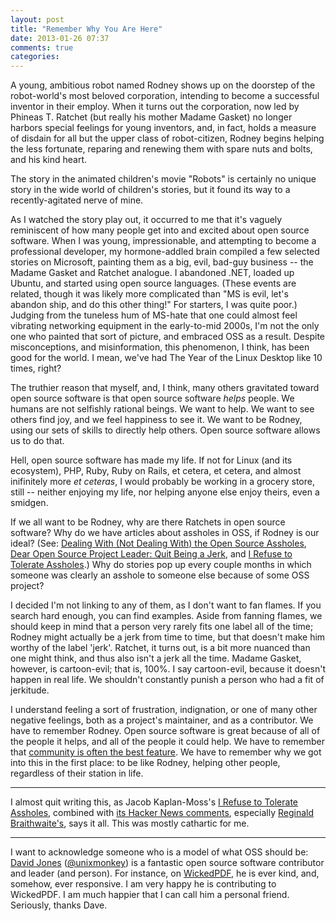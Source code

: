 ```yaml
---
layout: post
title: "Remember Why You Are Here"
date: 2013-01-26 07:37
comments: true
categories:
---
```


A young, ambitious robot named Rodney shows up on the doorstep of the robot-world's most beloved corporation, intending to become a successful inventor in their employ. When it turns out the corporation, now led by Phineas T. Ratchet (but really his mother Madame Gasket) no longer harbors special feelings for young inventors, and, in fact, holds a measure of disdain for all but the upper class of robot-citizen, Rodney begins helping the less fortunate, reparing and renewing them with spare nuts and bolts, and his kind heart.

The story in the animated children's movie "Robots" is certainly no unique story in the wide world of children's stories, but it found its way to a recently-agitated nerve of mine.

As I watched the story play out, it occurred to me that it's vaguely reminiscent of how many people get into and excited about open source software. When I was young, impressionable, and attempting to become a professional developer, my hormone-addled brain compiled a few selected stories on Microsoft, painting them as a big, evil, bad-guy business -- the Madame Gasket and Ratchet analogue. I abandoned .NET, loaded up Ubuntu, and started using open source languages. (These events are related, though it was likely more complicated than "MS is evil, let's abandon ship, and do this other thing!" For starters, I was quite poor.) Judging from the tuneless hum of MS-hate that one could almost feel vibrating networking equipment in the early-to-mid 2000s, I'm not the only one who painted that sort of picture, and embraced OSS as a result. Despite misconceptions, and misinformation, this phenomenon, I think, has been good for the world. I mean, we've had The Year of the Linux Desktop like 10 times, right?

The truthier reason that myself, and, I think, many others gravitated toward open source software is that open source software _helps_ people. We humans are not selfishly rational beings. We want to help. We want to see others find joy, and we feel happiness to see it. We want to be Rodney, using our sets of skills to directly help others. Open source software allows us to do that.

Hell, open source software has made my life. If not for Linux (and its ecosystem), PHP, Ruby, Ruby on Rails, et cetera, et cetera, and almost inifinitely more _et ceteras_, I would probably be working in a grocery store, still -- neither enjoying my life, nor helping anyone else enjoy theirs, even a smidgen.

If we all want to be Rodney, why are there Ratchets in open source software? Why do we have articles about assholes in OSS, if Rodney is our ideal? (See: [Dealing With (Not Dealing With) the Open Source Assholes][3], [Dear Open Source Project Leader: Quit Being a Jerk][2], and [I Refuse to Tolerate Assholes][3].) Why do stories pop up every couple months in which someone was clearly an asshole to someone else because of some OSS project?

I decided I'm not linking to any of them, as I don't want to fan flames. If you search hard enough, you can find examples. Aside from fanning flames, we should keep in mind that a person very rarely fits one label all of the time; Rodney might actually be a jerk from time to time, but that doesn't make him worthy of the label 'jerk'. Ratchet, it turns out, is a bit more nuanced than one might think, and thus also isn't a jerk all the time. Madame Gasket, however, is cartoon-evil; that is, 100%. I say cartoon-evil, because it doesn't happen in real life. We shouldn't constantly punish a person who had a fit of jerkitude.

I understand feeling a sort of frustration, indignation, or one of many other negative feelings, both as a project's maintainer, and as a contributor. We have to remember Rodney. Open source software is great because of all of the people it helps, and all of the people it could help. We have to remember that [community is often the best feature][4]. We have to remember why we got into this in the first place: to be like Rodney, helping other people, regardless of their station in life.

-------------

I almost quit writing this, as Jacob Kaplan-Moss's [I Refuse to Tolerate Assholes][3], combined with [its Hacker News comments][5], especially [Reginald Braithwaite's][6], says it all. This was mostly cathartic for me.

-------------

I want to acknowledge someone who is a model of what OSS should be: [David Jones][7] ([@unixmonkey][8]) is a fantastic open source software contributor and leader (and person). For instance, on [WickedPDF][9], he is ever kind, and, somehow, ever responsive. I am very happy he is contributing to WickedPDF. I am much happier that I can call him a personal friend. Seriously, thanks Dave.

[1]: http://harthur.wordpress.com/2011/06/30/dealing-with-not-dealing-with-the-open-source-assholes/
[2]: http://lostechies.com/derickbailey/2012/12/14/dear-open-source-project-leader-quit-being-a-jerk/
[3]: http://www.jacobian.org/writing/assholes/
[4]: http://smarterware.org/7819/my-codeconf-talk-your-community-is-your-best-feature
[5]: http://news.ycombinator.com/item?id=2564543
[6]: http://news.ycombinator.com/item?id=2564779
[7]: http://unixmonkey.net/
[8]: http://twitter.com/unixmonkey
[9]: https://github.com/mileszs/wicked_pdf
